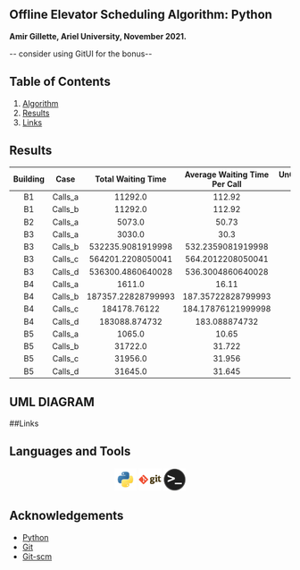 ## Offline Elevator Scheduling Algorithm: Python 
**Amir Gillette, Ariel University, November 2021.**  

-- consider using GitUI for the bonus--

## <a name="table-of-contents"></a> Table of Contents

1. [Algorithm](#Algorithm)
2. [Results](#Results)
3. [Links](#Links)

## Results

|   Building  | Case | Total Waiting Time | Average Waiting Time Per Call | UnCompleted Calls    | Certificate |
|:--------:|:--------:|:--------:|:--------:| :--------:|:--------:|
| B1 |  Calls_a   |   11292.0   |   112.92  | 0|  -461089751|
| B1|   Calls_b  |   11292.0   |  112.92   | 0| -461089751 |
| B2 |  Calls_a   |   5073.0   |   50.73  | 0|  -104641841|
| B3 |   Calls_a  |  3030.0    | 30.3    | 0|-173724861  |
| B3 |   Calls_b  |   532235.9081919998   | 532.2359081919998    | 129| -1640128032 |
|  B3|   Calls_c  |    564201.2208050041  |  564.2012208050041   | 101|  -2021252277|
| B3 |   Calls_d  |   536300.4860640028   |  536.3004860640028   | 104| -1648271150 |
| B4 |  Calls_a   |  1611.0    |   16.11  | 0| -255656631 |
| B4 |  Calls_b   |   187357.22828799993   |  187.35722828799993   | 6| -705408230 |
| B4 |  Calls_c   |   184178.76122   |   184.17876121999998  |4 | -698989160 |
| B4 |  Calls_d   |  183088.874732    |  183.088874732   |2 | -702344092 |
| B5 |  Calls_a   |   1065.0   |  10.65   | 0| -242807865 |
| B5 |  Calls_b   |   31722.0   |  31.722   |0 | -169319244 |
|  B5|  Calls_c   |    31956.0  |  31.956   |0 | -169319244 |
|  B5|  Calls_d   |  31645.0    |  31.645   | 0| -169319244 |



<!-- UML DIAGRAM  -->

## UML DIAGRAM 

<!-- Links  -->
##Links


<!-- Languages and Tools -->

## Languages and Tools

  <div align="center">
  
 <code><img height="40"  src="https://raw.githubusercontent.com/github/explore/80688e429a7d4ef2fca1e82350fe8e3517d3494d/topics/python/python.png"></code> 
 <code><img height="40" src="https://raw.githubusercontent.com/github/explore/80688e429a7d4ef2fca1e82350fe8e3517d3494d/topics/git/git.png"></code>
 <code><img height="40" src="https://raw.githubusercontent.com/github/explore/80688e429a7d4ef2fca1e82350fe8e3517d3494d/topics/terminal/terminal.png"></code>
  </div>


<!-- ACKNOWLEDGEMENTS -->
## Acknowledgements
* [Python](https://www.python.org/)
* [Git](https://git-scm.com/)
* [Git-scm](https://git-scm.com/book/en/v2/Getting-Started-Installing-Git)
